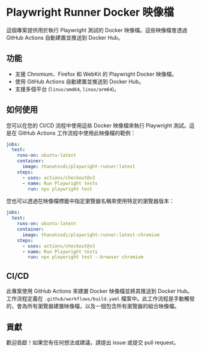 
# Playwright Runner Docker 映像檔

這個專案提供用於執行 Playwright 測試的 Docker 映像檔。這些映像檔會透過 GitHub Actions 自動建置並推送到 Docker Hub。

## 功能

-   支援 Chromium、Firefox 和 WebKit 的 Playwright Docker 映像檔。
-   使用 GitHub Actions 自動建置並推送到 Docker Hub。
-   支援多個平台 (`linux/amd64`, `linux/arm64`)。

## 如何使用

您可以在您的 CI/CD 流程中使用這些 Docker 映像檔來執行 Playwright 測試。這是在 GitHub Actions 工作流程中使用此映像檔的範例：

```yaml
jobs:
  test:
    runs-on: ubuntu-latest
    container:
      image: thanatosdi/playwright-runner:latest
    steps:
      - uses: actions/checkout@v3
      - name: Run Playwright tests
        run: npx playwright test
```

您也可以透過在映像檔標籤中指定瀏覽器名稱來使用特定的瀏覽器版本：

```yaml
jobs:
  test:
    runs-on: ubuntu-latest
    container:
      image: thanatosdi/playwright-runner:latest-chromium
    steps:
      - uses: actions/checkout@v3
      - name: Run Playwright tests
        run: npx playwright test --browser chromium
```

## CI/CD

此專案使用 GitHub Actions 來建置 Docker 映像檔並將其推送到 Docker Hub。工作流程定義在 `.github/workflows/build.yaml` 檔案中。此工作流程是手動觸發的，會為所有瀏覽器建置映像檔，以及一個包含所有瀏覽器的組合映像檔。

## 貢獻

歡迎貢獻！如果您有任何想法或建議，請提出 issue 或提交 pull request。
